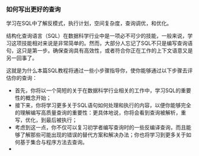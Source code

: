 ### **如何写出更好的查询**

学习在SQL中了解反模式，执行计划，空间复杂度，查询调优，和优化。

结构化查询语言（SQL）在数据科学行业中是一项必不可少的技能，一般来说，学习这项技能相对来说是非常简单的。然而，大部分人忘记了SQL不只是编写查询语句，这只是第一步。确保查询具有高效性，或者符合你正在工作的上下文语意又是另一回事了。

这就是为什么本篇SQL教程将通过一些小步骤指导你，使你能够通过以下步骤去评估你的查询：

- 首先，你将以一个简短的关于在数据科学行业相关的工作中，学习SQL的重要性的概念开始；
- 接下来，你将学习更多关于SQL语句如何处理和执行的内容，以便你能够完全的理解编写高质量查询的重要性：更具体地说，你将会看到查询被解析，重写，优化，到最后被执行；
- 考虑到这一点，你不仅可以复习初学者编写查询时的一些反编译查询，而且能够了解那些可能出现的错误的替代方案和解决办法；你也将学习到更多关于如何基于集合与程序方法去查询。
- 